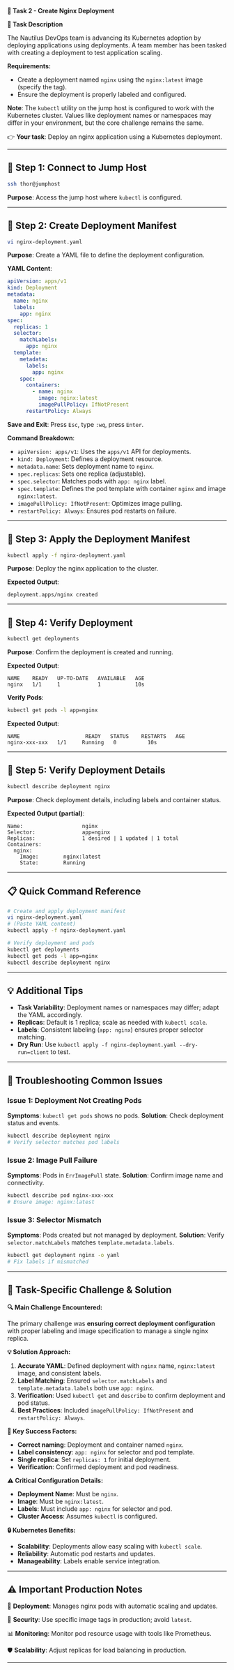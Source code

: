 **🌟 Task 2 - Create Nginx Deployment**

**📌 Task Description**

The Nautilus DevOps team is advancing its Kubernetes adoption by deploying applications using deployments. A team member has been tasked with creating a deployment to test application scaling.

**Requirements:**
- Create a deployment named `nginx` using the `nginx:latest` image (specify the tag).
- Ensure the deployment is properly labeled and configured.

**Note**: The `kubectl` utility on the jump host is configured to work with the Kubernetes cluster. Values like deployment names or namespaces may differ in your environment, but the core challenge remains the same.

👉 **Your task**: Deploy an nginx application using a Kubernetes deployment.

---

## 🔹 Step 1: Connect to Jump Host

```bash
ssh thor@jumphost
```

**Purpose**: Access the jump host where `kubectl` is configured.

---

## 🔹 Step 2: Create Deployment Manifest

```bash
vi nginx-deployment.yaml
```

**Purpose**: Create a YAML file to define the deployment configuration.

**YAML Content**:
```yaml
apiVersion: apps/v1
kind: Deployment
metadata:
  name: nginx
  labels:
    app: nginx
spec:
  replicas: 1
  selector:
    matchLabels:
      app: nginx
  template:
    metadata:
      labels:
        app: nginx
    spec:
      containers:
        - name: nginx
          image: nginx:latest
          imagePullPolicy: IfNotPresent
      restartPolicy: Always
```

**Save and Exit**: Press `Esc`, type `:wq`, press `Enter`.

**Command Breakdown**:
- `apiVersion: apps/v1`: Uses the `apps/v1` API for deployments.
- `kind: Deployment`: Defines a deployment resource.
- `metadata.name`: Sets deployment name to `nginx`.
- `spec.replicas`: Sets one replica (adjustable).
- `spec.selector`: Matches pods with `app: nginx` label.
- `spec.template`: Defines the pod template with container `nginx` and image `nginx:latest`.
- `imagePullPolicy: IfNotPresent`: Optimizes image pulling.
- `restartPolicy: Always`: Ensures pod restarts on failure.

---

## 🔹 Step 3: Apply the Deployment Manifest

```bash
kubectl apply -f nginx-deployment.yaml
```

**Purpose**: Deploy the nginx application to the cluster.

**Expected Output**:
```
deployment.apps/nginx created
```

---

## 🔹 Step 4: Verify Deployment

```bash
kubectl get deployments
```

**Purpose**: Confirm the deployment is created and running.

**Expected Output**:
```
NAME    READY   UP-TO-DATE   AVAILABLE   AGE
nginx   1/1     1            1           10s
```

**Verify Pods**:
```bash
kubectl get pods -l app=nginx
```

**Expected Output**:
```
NAME                     READY   STATUS    RESTARTS   AGE
nginx-xxx-xxx   1/1     Running   0          10s
```

---

## 🔹 Step 5: Verify Deployment Details

```bash
kubectl describe deployment nginx
```

**Purpose**: Check deployment details, including labels and container status.

**Expected Output (partial)**:
```
Name:                   nginx
Selector:               app=nginx
Replicas:               1 desired | 1 updated | 1 total
Containers:
  nginx:
    Image:        nginx:latest
    State:        Running
```

---

## 📋 Quick Command Reference

```bash
# Create and apply deployment manifest
vi nginx-deployment.yaml
# (Paste YAML content)
kubectl apply -f nginx-deployment.yaml

# Verify deployment and pods
kubectl get deployments
kubectl get pods -l app=nginx
kubectl describe deployment nginx
```

---

## 💡 Additional Tips

- **Task Variability**: Deployment names or namespaces may differ; adapt the YAML accordingly.
- **Replicas**: Default is 1 replica; scale as needed with `kubectl scale`.
- **Labels**: Consistent labeling (`app: nginx`) ensures proper selector matching.
- **Dry Run**: Use `kubectl apply -f nginx-deployment.yaml --dry-run=client` to test.

---

## 🔧 Troubleshooting Common Issues

### **Issue 1: Deployment Not Creating Pods**
**Symptoms**: `kubectl get pods` shows no pods.
**Solution**: Check deployment status and events.
```bash
kubectl describe deployment nginx
# Verify selector matches pod labels
```

### **Issue 2: Image Pull Failure**
**Symptoms**: Pods in `ErrImagePull` state.
**Solution**: Confirm image name and connectivity.
```bash
kubectl describe pod nginx-xxx-xxx
# Ensure image: nginx:latest
```

### **Issue 3: Selector Mismatch**
**Symptoms**: Pods created but not managed by deployment.
**Solution**: Verify `selector.matchLabels` matches `template.metadata.labels`.
```bash
kubectl get deployment nginx -o yaml
# Fix labels if mismatched
```

---

## 🚨 Task-Specific Challenge & Solution

**🔍 Main Challenge Encountered:**

The primary challenge was **ensuring correct deployment configuration** with proper labeling and image specification to manage a single nginx replica.

**💡 Solution Approach:**
1. **Accurate YAML**: Defined deployment with `nginx` name, `nginx:latest` image, and consistent labels.
2. **Label Matching**: Ensured `selector.matchLabels` and `template.metadata.labels` both use `app: nginx`.
3. **Verification**: Used `kubectl get` and `describe` to confirm deployment and pod status.
4. **Best Practices**: Included `imagePullPolicy: IfNotPresent` and `restartPolicy: Always`.

**🎯 Key Success Factors:**
- **Correct naming**: Deployment and container named `nginx`.
- **Label consistency**: `app: nginx` for selector and pod template.
- **Single replica**: Set `replicas: 1` for initial deployment.
- **Verification**: Confirmed deployment and pod readiness.

**⚠️ Critical Configuration Details:**
- **Deployment Name**: Must be `nginx`.
- **Image**: Must be `nginx:latest`.
- **Labels**: Must include `app: nginx` for selector and pod.
- **Cluster Access**: Assumes `kubectl` is configured.

**🔒 Kubernetes Benefits:**
- **Scalability**: Deployments allow easy scaling with `kubectl scale`.
- **Reliability**: Automatic pod restarts and updates.
- **Manageability**: Labels enable service integration.

---

## ⚠️ Important Production Notes

🔧 **Deployment**: Manages nginx pods with automatic scaling and updates.

🔐 **Security**: Use specific image tags in production; avoid `latest`.

📊 **Monitoring**: Monitor pod resource usage with tools like Prometheus.

🛡️ **Scalability**: Adjust replicas for load balancing in production.

---
